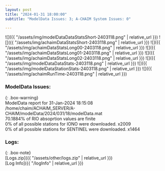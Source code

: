 ```yaml
---
layout: post
title: "2024-01-31 18:00:00"
subtitle: "ModelData Issues: 3; A-CHAIM System Issues: 0"

---
```


![]({{ "/assets/img/modelDataDataStatsShort-2403118.png" | relative_url }})
![]({{ "/assets/img/achaimDataStatsShort-2403118.png" | relative_url }})
![]({{ "/assets/img/achaimDataStatsLong00-2403118.png" | relative_url }})
![]({{ "/assets/img/achaimDataStatsLong01-2403118.png" | relative_url }})
![]({{ "/assets/img/achaimDataStatsLong02-2403118.png" | relative_url }})
![]({{ "/assets/img/modelDataDataStats-2403118.png" | relative_url }})
![]({{ "/assets/img/modelDataStationStats-2403118.png" | relative_url }})
![]({{ "/assets/img/achaimRunTime-2403118.png" | relative_url }})


### ModelData Issues:  
  
{: .box-warning}  
 ModelData report for 31-Jan-2024 18:15:08   
 /home/chaim/ACHAIM_SERVER/A-CHAIM/modelData/2024/031/18/modelData.mat   
 70.1884% of RIO absoprtion values are finite   
 0% of all possible stations for IONO were downloaded. x2009   
 0% of all possible stations for SENTINEL were downloaded. x1464   
  


### Logs:  
  
{: .box-note}  
[Logs.zip]({{ "/assets/other/logs.zip" | relative_url }})  
[Log Info]({{ "/logInfo" | relative_url }})  
